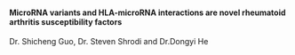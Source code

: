 #### MicroRNA variants and HLA-microRNA interactions are novel rheumatoid arthritis susceptibility factors

Dr. Shicheng Guo, Dr. Steven Shrodi and Dr.Dongyi He
